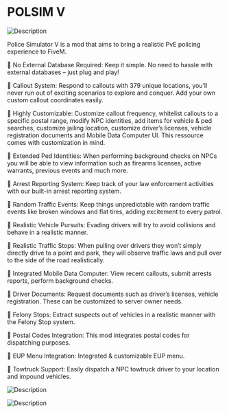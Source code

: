 # POLSIM V

![Description](https://forum-cfx-re.akamaized.net/original/5X/f/1/f/2/f1f2532b0fc481ea99442f45a9f2ded4e691bce7.jpeg)

Police Simulator V is a mod that aims to bring a realistic PvE policing experience to FiveM.

:small_blue_diamond: No External Database Required: Keep it simple. No need to hassle with external databases – just plug and play!

:small_blue_diamond: Callout System: Respond to callouts with 379 unique locations, you’ll never run out of exciting scenarios to explore and conquer. Add your own custom callout coordinates easily.

:small_blue_diamond: Highly Customizable: Customize callout frequency, whitelist callouts to a specific postal range, modify NPC identities, add items for vehicle & ped searches, customize jailing location, customize driver’s licenses, vehicle registration documents and Mobile Data Computer UI. This ressource comes with customization in mind.

:small_blue_diamond: Extended Ped Identities: When performing background checks on NPCs you will be able to view information such as firearms licenses, active warrants, previous events and much more.

:small_blue_diamond: Arrest Reporting System: Keep track of your law enforcement activities with our built-in arrest reporting system.

:small_blue_diamond: Random Traffic Events: Keep things unpredictable with random traffic events like broken windows and flat tires, adding excitement to every patrol.

:small_blue_diamond: Realistic Vehicle Pursuits: Evading drivers will try to avoid collisions and behave in a realistic manner.

:small_blue_diamond: Realistic Traffic Stops: When pulling over drivers they won’t simply directly drive to a point and park, they will observe traffic laws and pull over to the side of the road realistically.

:small_blue_diamond: Integrated Mobile Data Computer: View recent callouts, submit arrests reports, perform background checks.

:small_blue_diamond: Driver Documents: Request documents such as driver’s licenses, vehicle registration. These can be customized to server owner needs.

:small_blue_diamond: Felony Stops: Extract suspects out of vehicles in a realistic manner with the Felony Stop system.

:small_blue_diamond: Postal Codes Integration: This mod integrates postal codes for dispatching purposes.

:small_blue_diamond: EUP Menu Integration: Integrated & customizable EUP menu.

:small_blue_diamond: Towtruck Support: Easily dispatch a NPC towtruck driver to your location and impound vehicles.

![Description](https://i.imgur.com/sy4QRtp.png)

![Description](https://i.imgur.com/3MyAwCE.png)
